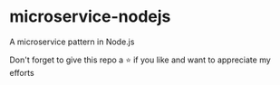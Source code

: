 # microservice-nodejs
A microservice pattern in Node.js

Don't forget to give this repo a ⭐ if you like and want to appreciate my efforts
